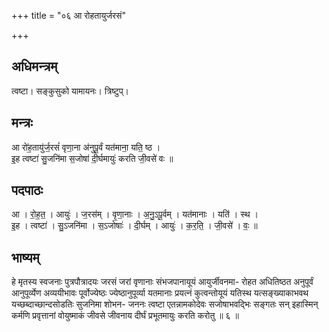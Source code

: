 +++
title = "०६ आ रोहतायुर्जरसं"

+++
## अधिमन्त्रम्
त्वष्टा। सङ्कुसुको यामायनः। त्रिष्टुप्।

## मन्त्रः
आ रो॑ह॒तायु॑र्ज॒रसं॑ वृणा॒ना अ॑नुपू॒र्वं यत॑माना॒ यति॒ ष्ठ ।  
इ॒ह त्वष्टा॑ सु॒जनि॑मा स॒जोषा॑ दी॒र्घमायुः॑ करति जी॒वसे॑ वः ॥

## पदपाठः
आ । रो॒ह॒त॒ । आयुः॑ । ज॒रस॑म् । वृ॒णा॒नाः । अ॒नु॒ऽपू॒र्वम् । यत॑मानाः । यति॑ । स्थ ।  
इ॒ह । त्वष्टा॑ । सु॒ऽजनि॑मा । स॒ऽजोषाः॑ । दी॒र्घम् । आयुः॑ । क॒र॒ति॒ । जी॒वसे॑ । वः॒ ॥

## भाष्यम्
हे मृतस्य स्वजनाः पुत्रपौत्रादयः जरसं जरां वृणानाः संभजपानायूयं आयुर्जीवनमा- रोहत अधितिष्ठत अनुपूर्वं आनुपूर्व्येण अव्ययीभावः पूर्वोज्येष्ठः ज्येष्ठानुपूर्व्या यतमानाः प्रयत्नं कुत्वन्तोयूयं यतिस्थ यत्सङ्ख्याकाभवथ यच्छब्दाच्छान्दसोडतिः सुजनिमा शोभन- जननः त्वष्टा एतन्नामकोदेवः सजोषाभवद्भिः सङ्गतः सन् इहास्मिन् कर्मणि प्रवृत्तानां वोयुष्माकं जीवसे जीवनाय दीर्घं प्रभूतमायुः करति करोतु ॥ ६ ॥
